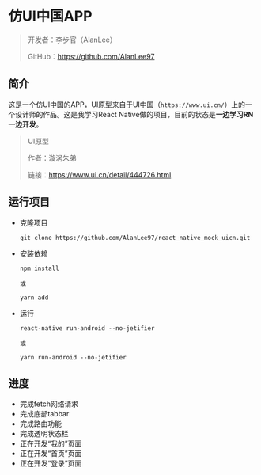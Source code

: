 # 仿UI中国APP

> 开发者：李步官（AlanLee）
>
> GitHub：https://github.com/AlanLee97



## 简介

这是一个仿UI中国的APP，UI原型来自于UI中国（`https://www.ui.cn/`）上的一个设计师的作品。这是我学习React Native做的项目，目前的状态是**一边学习RN一边开发**。

> UI原型
>
> 作者：漩涡朱弟
>
> 链接：https://www.ui.cn/detail/444726.html



## 运行项目

- 克隆项目

    ```shell
    git clone https://github.com/AlanLee97/react_native_mock_uicn.git
    ```

- 安装依赖

    ```shell
    npm install
    
    或
    
    yarn add
    ```

- 运行

    ```shell
    react-native run-android --no-jetifier
    
    或
    
    yarn run-android --no-jetifier
    ```

    

## 进度

- 完成fetch网络请求
- 完成底部tabbar
- 完成路由功能
- 完成透明状态栏
- 正在开发“我的”页面
- 正在开发“首页”页面
- 正在开发“登录”页面

